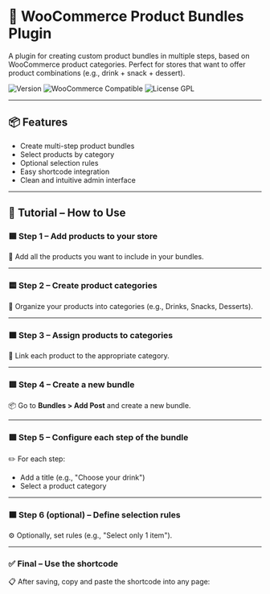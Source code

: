 # 🧩 WooCommerce Product Bundles Plugin

A plugin for creating custom product bundles in multiple steps, based on WooCommerce product categories. Perfect for stores that want to offer product combinations (e.g., drink + snack + dessert).

![Version](https://img.shields.io/badge/version-1.0.0-blue.svg)
![WooCommerce Compatible](https://img.shields.io/badge/woo-compatible-green)
![License GPL](https://img.shields.io/badge/license-GPLv2-blue)

---

## 📦 Features

- Create multi-step product bundles
- Select products by category
- Optional selection rules
- Easy shortcode integration
- Clean and intuitive admin interface

---

## 📘 Tutorial – How to Use

### 🟦 Step 1 – Add products to your store  
🛒 Add all the products you want to include in your bundles.

---

### 🟨 Step 2 – Create product categories  
📂 Organize your products into categories (e.g., Drinks, Snacks, Desserts).

---

### 🟧 Step 3 – Assign products to categories  
🔗 Link each product to the appropriate category.

---

### 🟥 Step 4 – Create a new bundle  
📦 Go to **Bundles > Add Post** and create a new bundle.

---

### 🟪 Step 5 – Configure each step of the bundle  
✏️ For each step:
- Add a title (e.g., "Choose your drink")
- Select a product category

---

### 🟫 Step 6 (optional) – Define selection rules  
⚙️ Optionally, set rules (e.g., "Select only 1 item").

---

### ✅ Final – Use the shortcode  
📋 After saving, copy and paste the shortcode into any page: